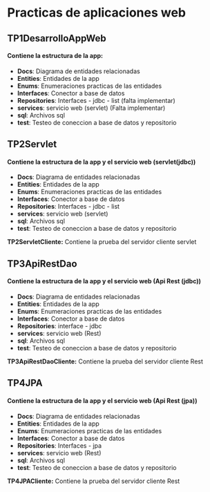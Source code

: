 # Practicas de aplicaciones web

## TP1DesarrolloAppWeb
#### Contiene la estructura de la app:
- **Docs**: Diagrama de entidades relacionadas
- **Entities**: Entidades de la app
- **Enums**: Enumeraciones practicas de las entidades
- **Interfaces**: Conector a base de datos
- **Repositories**: Interfaces - jdbc - list (falta implementar)
- **services**: servicio web (servlet) (Falta implementar)
- **sql**: Archivos sql
- **test**: Testeo de coneccion a base de datos y repositorio

## TP2Servlet
#### Contiene la estructura de la app y el servicio web (servlet(jdbc))
- **Docs**: Diagrama de entidades relacionadas
- **Entities**: Entidades de la app
- **Enums**: Enumeraciones practicas de las entidades
- **Interfaces**: Conector a base de datos
- **Repositories**: Interfaces - jdbc - list
- **services**: servicio web (servlet)
- **sql**: Archivos sql
- **test**: Testeo de coneccion a base de datos y repositorio

**TP2ServletCliente:** Contiene la prueba del servidor cliente servlet

## TP3ApiRestDao
#### Contiene la estructura de la app y el servicio web (Api Rest (jdbc))
- **Docs**: Diagrama de entidades relacionadas
- **Entities**: Entidades de la app
- **Enums**: Enumeraciones practicas de las entidades
- **Interfaces**: Conector a base de datos
- **Repositories**: interface - jdbc
- **services**: servicio web (Rest)
- **sql**: Archivos sql
- **test**: Testeo de coneccion a base de datos y repositorio

**TP3ApiRestDaoCliente:** Contiene la prueba del servidor cliente Rest

## TP4JPA
#### Contiene la estructura de la app y el servicio web (Api Rest (jpa))
- **Docs**: Diagrama de entidades relacionadas
- **Entities**: Entidades de la app
- **Enums**: Enumeraciones practicas de las entidades
- **Interfaces**: Conector a base de datos
- **Repositories**: Interfaces - jpa
- **services**: servicio web (Rest)
- **sql**: Archivos sql
- **test**: Testeo de coneccion a base de datos y repositorio

**TP4JPACliente:** Contiene la prueba del servidor cliente Rest
